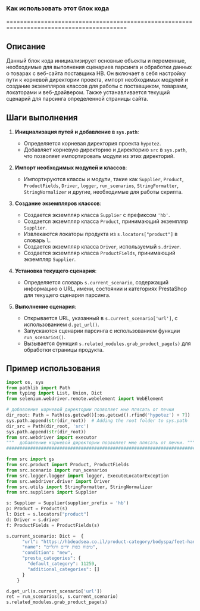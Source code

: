 ### Как использовать этот блок кода

=========================================================================================

Описание
-------------------------
Данный блок кода инициализирует основные объекты и переменные, необходимые для выполнения сценариев парсинга и обработки данных о товарах с веб-сайта поставщика HB. Он включает в себя настройку пути к корневой директории проекта, импорт необходимых модулей и создание экземпляров классов для работы с поставщиком, товарами, локаторами и веб-драйвером. Также устанавливается текущий сценарий для парсинга определенной страницы сайта.

Шаги выполнения
-------------------------
1. **Инициализация путей и добавление в `sys.path`**:
   - Определяется корневая директория проекта `hypotez`.
   - Добавляет корневую директорию и директорию `src` в `sys.path`, что позволяет импортировать модули из этих директорий.

2. **Импорт необходимых модулей и классов**:
   - Импортируются классы и модули, такие как `Supplier`, `Product`, `ProductFields`, `Driver`, `logger`, `run_scenarios`, `StringFormatter`, `StringNormalizer` и другие, необходимые для работы скрипта.

3. **Создание экземпляров классов**:
   - Создается экземпляр класса `Supplier` с префиксом `'hb'`.
   - Создается экземпляр класса `Product`, принимающий экземпляр `Supplier`.
   - Извлекаются локаторы продукта из `s.locators["product"]` в словарь `l`.
   - Создается экземпляр класса `Driver`, используемый `s.driver`.
   - Создается экземпляр класса `ProductFields`, принимающий экземпляр `Supplier`.

4. **Установка текущего сценария**:
   - Определяется словарь `s.current_scenario`, содержащий информацию о URL, имени, состоянии и категориях PrestaShop для текущего сценария парсинга.

5. **Выполнение сценария**:
   - Открывается URL, указанный в `s.current_scenario['url']`, с использованием `d.get_url()`.
   - Запускаются сценарии парсинга с использованием функции `run_scenarios()`.
   - Вызывается функция `s.related_modules.grab_product_page(s)` для обработки страницы продукта.

Пример использования
-------------------------

```python
import os, sys
from pathlib import Path
from typing import List, Union, Dict
from selenium.webdriver.remote.webelement import WebElement

# добавление корневой директории позволяет мне плясать от печки
dir_root: Path = Path(os.getcwd()[:os.getcwd().rfind('hypotez') + 7])
sys.path.append(str(dir_root))  # Adding the root folder to sys.path
dir_src = Path(dir_root, 'src')
sys.path.append(str(dir_root))
from src.webdriver import executor
"""  добавление корневой директории позволяет мне плясать от печки. """
####################################################################################################

from src import gs
from src.product import Product, ProductFields
from src.scenario import run_scenarios
from src.logger.logger import logger, ExecuteLocatorException
from src.webdriver.driver import Driver
from src.utils import StringFormatter, StringNormalizer
from src.suppliers import Supplier

s: Supplier = Supplier(supplier_prefix = 'hb')
p: Product = Product(s)
l: Dict = s.locators["product"]
d: Driver = s.driver
f: ProductFields = ProductFields(s)

s.current_scenario: Dict =  {
      "url": "https://hbdeadsea.co.il/product-category/bodyspa/feet-hand-treatment/",
      "name": "טיפוח כפות ידיים ורגליים",
      "condition": "new",
      "presta_categories": {
        "default_category": 11259,
        "additional_categories": []
      }
    }

d.get_url(s.current_scenario['url'])
ret = run_scenarios(s, s.current_scenario)
s.related_modules.grab_product_page(s)
```